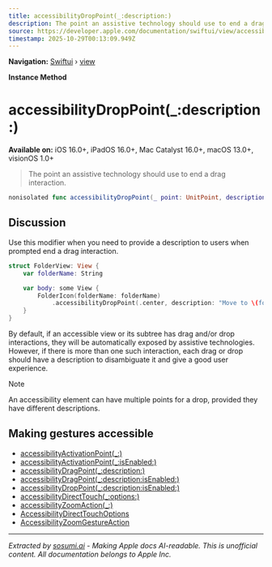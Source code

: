 ```yaml
---
title: accessibilityDropPoint(_:description:)
description: The point an assistive technology should use to end a drag interaction.
source: https://developer.apple.com/documentation/swiftui/view/accessibilitydroppoint(_:description:)
timestamp: 2025-10-29T00:13:09.949Z
---
```


**Navigation:** [Swiftui](/documentation/swiftui) › [view](/documentation/swiftui/view)

**Instance Method**

# accessibilityDropPoint(_:description:)

**Available on:** iOS 16.0+, iPadOS 16.0+, Mac Catalyst 16.0+, macOS 13.0+, visionOS 1.0+

> The point an assistive technology should use to end a drag interaction.

```swift
nonisolated func accessibilityDropPoint(_ point: UnitPoint, description: LocalizedStringKey) -> ModifiedContent<Self, AccessibilityAttachmentModifier>
```

## Discussion

Use this modifier when you need to provide a description to users when prompted end a drag interaction.

```swift
struct FolderView: View {
    var folderName: String

    var body: some View {
        FolderIcon(folderName: folderName)
            .accessibilityDropPoint(.center, description: "Move to \(folderName)")
    }
}
```

By default, if an accessible view or its subtree has drag and/or drop interactions, they will be automatically exposed by assistive technologies. However, if there is more than one such interaction, each drag or drop should have a description to disambiguate it and give a good user experience.

> [!NOTE]
> An accessibility element can have multiple points for a drop, provided they have different descriptions.

## Making gestures accessible

- [accessibilityActivationPoint(_:)](/documentation/swiftui/view/accessibilityactivationpoint(_:))
- [accessibilityActivationPoint(_:isEnabled:)](/documentation/swiftui/view/accessibilityactivationpoint(_:isenabled:))
- [accessibilityDragPoint(_:description:)](/documentation/swiftui/view/accessibilitydragpoint(_:description:))
- [accessibilityDragPoint(_:description:isEnabled:)](/documentation/swiftui/view/accessibilitydragpoint(_:description:isenabled:))
- [accessibilityDropPoint(_:description:isEnabled:)](/documentation/swiftui/view/accessibilitydroppoint(_:description:isenabled:))
- [accessibilityDirectTouch(_:options:)](/documentation/swiftui/view/accessibilitydirecttouch(_:options:))
- [accessibilityZoomAction(_:)](/documentation/swiftui/view/accessibilityzoomaction(_:))
- [AccessibilityDirectTouchOptions](/documentation/swiftui/accessibilitydirecttouchoptions)
- [AccessibilityZoomGestureAction](/documentation/swiftui/accessibilityzoomgestureaction)

---

*Extracted by [sosumi.ai](https://sosumi.ai) - Making Apple docs AI-readable.*
*This is unofficial content. All documentation belongs to Apple Inc.*
